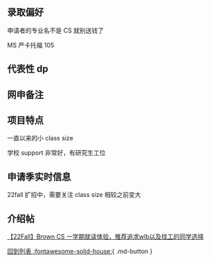 ## 录取偏好

申请者的专业名不是 CS 就别送钱了

MS 严卡托福 105

## 代表性 dp

## 网申备注

## 项目特点

一直以来的小 class size

学校 support 非常好，有研究生工位

## 申请季实时信息

22fall 扩招中，需要关注 class size 相较之前变大

## 介绍帖
[【22Fall】Brown CS 一学期就读体验，推荐追求wlb以及找工的同学选择](https://www.1point3acres.com/bbs/thread-953121-1-1.html)

[回到列表 :fontawesome-solid-house:](grade.md){ .md-button }
